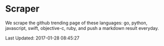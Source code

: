 # Scraper

We scrape the github trending page of these languages: go, python, javascript, swift, objective-c, ruby, and push a markdown result everyday.

Last Updated: 2017-01-28 08:45:27